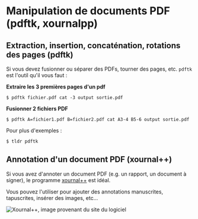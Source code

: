 # Manipulation de documents PDF (pdftk, xournalpp)

## Extraction, insertion, concaténation, rotations des pages (pdftk)

Si vous devez fusionner ou séparer des PDFs, tourner des pages, etc. 
`pdftk` est l'outil qu'il vous faut :

**Extraire les $3$ premières pages d'un pdf**
```
$ pdftk fichier.pdf cat -3 output sortie.pdf
```

**Fusionner $2$ fichiers PDF**

```
$ pdftk A=fichier1.pdf B=fichier2.pdf cat A3-4 B5-6 output sortie.pdf
```

Pour plus d'exemples :

```
$ tldr pdftk
```

## Annotation d'un document PDF (xournal++)

Si vous avez d'annoter un document PDF (e.g. un rapport, un document à signer),
le programme [xournal++](https://xournalpp.github.io/) est idéal. 

Vous pouvez l'utiliser pour ajouter des annotations manuscrites, tapuscrites,
insérer des images, etc...

![Xournal++, image provenant du site du logiciel](https://xournalpp.github.io/img/Physics%20Problem.png)
